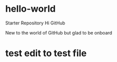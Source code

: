 # hello-world
Starter Repository
Hi GitHub

New to the world of GitHub but glad to be onboard 

# test edit to test file
